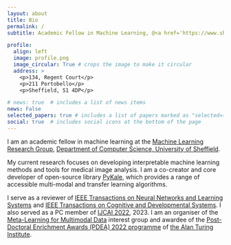 ```yaml
---
layout: about
title: Bio
permalink: /
subtitle: Academic Fellow in Machine Learning, @<a href='https://www.sheffield.ac.uk/dcs'>The University of Sheffield</a>.

profile:
  align: left
  image: profile.png
  image_circular: True # crops the image to make it circular
  address: >
    <p>134, Regent Court</p>
    <p>211 Portobello</p>
    <p>Sheffield, S1 4DP</p>

# news: true  # includes a list of news items
news: False
selected_papers: true # includes a list of papers marked as "selected={true}"
social: true  # includes social icons at the bottom of the page
---
```

I am an academic fellow in machine learning at the [Machine Learning Research Group](https://www.sheffield.ac.uk/dcs/research/groups/machine-learning), [Department of Computer Science, University of Sheffield](https://www.sheffield.ac.uk/dcs/indexdcs).

My current research focuses on developing interpretable machine learning methods and tools for medical image analysis. I am a co-creator and core developer of open-source library [PyKale](https://github.com/pykale/pykale), which provides a range of accessible multi-modal and transfer learning algorithms.

I serve as a reviewer of [IEEE Transactions on Neural Networks and Learning Systems](https://ieeexplore.ieee.org/xpl/RecentIssue.jsp?punumber=5962385) and [IEEE Transactions on Cognitive and Developmental Systems](https://ieeexplore.ieee.org/xpl/aboutJournal.jsp?punumber=7274989). I also served as a PC member of [IJCAI 2022](https://ijcai-22.org/pc-members/), 2023. I am an organiser of the [Meta-Learning for Multimodal Data](https://www.turing.ac.uk/research/interest-groups/meta-learning-multimodal-data) interest group and awardee of the [Post-Doctoral Enrichment Awards (PDEA) 2022 programme](https://www.turing.ac.uk/post-doctoral-enrichment-awards-pdea) of [the Alan Turing Institute](https://www.turing.ac.uk).

<!-- 
Write your biography here. Tell the world about yourself. Link to your favorite [subreddit](http://reddit.com). You can put a picture in, too. The code is already in, just name your picture `prof_pic.jpg` and put it in the `img/` folder.

Put your address / P.O. box / other info right below your picture. You can also disable any these elements by editing `profile` property of the YAML header of your `_pages/about.md`. Edit `_bibliography/papers.bib` and Jekyll will render your [publications page](/al-folio/publications/) automatically.

Link to your social media connections, too. This theme is set up to use [Font Awesome icons](http://fortawesome.github.io/Font-Awesome/) and [Academicons](https://jpswalsh.github.io/academicons/), like the ones below. Add your Facebook, Twitter, LinkedIn, Google Scholar, or just disable all of them. -->
